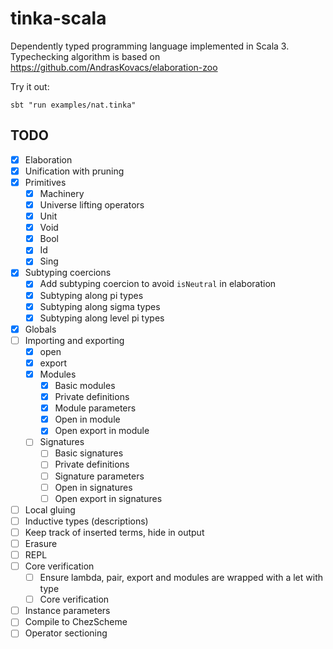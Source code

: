 # tinka-scala

Dependently typed programming language implemented in Scala 3.
Typechecking algorithm is based on https://github.com/AndrasKovacs/elaboration-zoo

Try it out:

```
sbt "run examples/nat.tinka"
```

## TODO
- [x] Elaboration
- [x] Unification with pruning
- [x] Primitives
  - [x] Machinery
  - [x] Universe lifting operators
  - [x] Unit
  - [x] Void
  - [x] Bool
  - [x] Id
  - [x] Sing
- [x] Subtyping coercions
  - [x] Add subtyping coercion to avoid `isNeutral` in elaboration
  - [x] Subtyping along pi types
  - [x] Subtyping along sigma types
  - [x] Subtyping along level pi types
- [x] Globals
- [ ] Importing and exporting
  - [x] open
  - [x] export
  - [x] Modules
    - [x] Basic modules
    - [x] Private definitions
    - [x] Module parameters
    - [x] Open in module
    - [x] Open export in module
  - [ ] Signatures
    - [ ] Basic signatures
    - [ ] Private definitions
    - [ ] Signature parameters
    - [ ] Open in signatures
    - [ ] Open export in signatures
- [ ] Local gluing
- [ ] Inductive types (descriptions)
- [ ] Keep track of inserted terms, hide in output
- [ ] Erasure
- [ ] REPL
- [ ] Core verification
  - [ ] Ensure lambda, pair, export and modules are wrapped with a let with type
  - [ ] Core verification
- [ ] Instance parameters
- [ ] Compile to ChezScheme
- [ ] Operator sectioning
